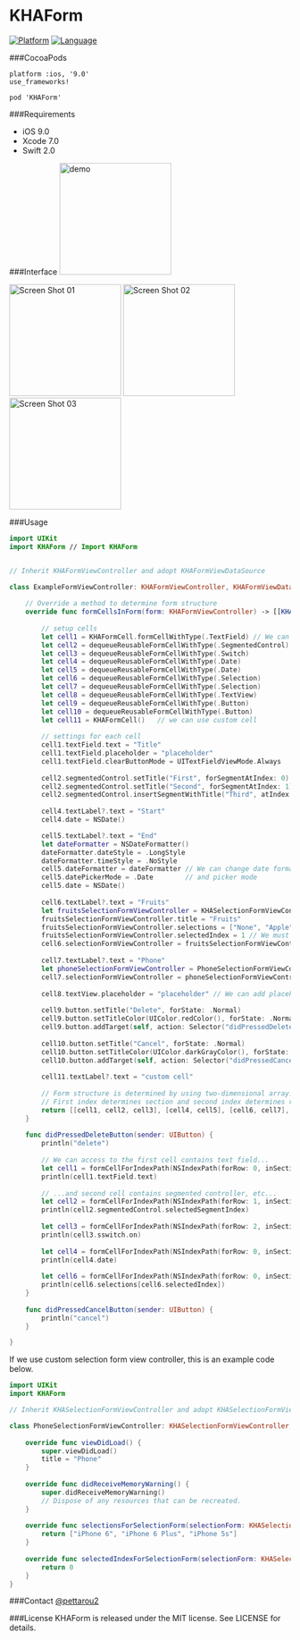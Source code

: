# KHAForm

[![Platform](http://img.shields.io/badge/platform-ios-blue.svg?style=flat
)](https://developer.apple.com/iphone/index.action)
[![Language](http://img.shields.io/badge/language-swift-brightgreen.svg?style=flat
)](https://developer.apple.com/swift)

###CocoaPods
~~~
platform :ios, '9.0'
use_frameworks!

pod 'KHAForm'
~~~

###Requirements
* iOS 9.0
* Xcode 7.0
* Swift 2.0

###Interface
<img alt="demo" src="https://raw.githubusercontent.com/wiki/KoheiHayakawa/KHAForm/images/demo.gif" width="200"/>

<img alt="Screen Shot 01" src="https://raw.githubusercontent.com/wiki/KoheiHayakawa/KHAForm/images/screen_shot_01.png" width="200"/>
<img alt="Screen Shot 02" src="https://raw.githubusercontent.com/wiki/KoheiHayakawa/KHAForm/images/screen_shot_02.png" width="200"/>
<img alt="Screen Shot 03" src="https://raw.githubusercontent.com/wiki/KoheiHayakawa/KHAForm/images/screen_shot_03.png" width="200"/>

###Usage
```swift
import UIKit
import KHAForm // Import KHAForm


// Inherit KHAFormViewController and adopt KHAFormViewDataSource

class ExampleFormViewController: KHAFormViewController, KHAFormViewDataSource {
    
    // Override a method to determine form structure
    override func formCellsInForm(form: KHAFormViewController) -> [[KHAFormCell]] {
        
        // setup cells
        let cell1 = KHAFormCell.formCellWithType(.TextField) // We can init form cell with type.
        let cell2 = dequeueReusableFormCellWithType(.SegmentedControl) // But it's better to dequeue.
        let cell3 = dequeueReusableFormCellWithType(.Switch)
        let cell4 = dequeueReusableFormCellWithType(.Date)
        let cell5 = dequeueReusableFormCellWithType(.Date)
        let cell6 = dequeueReusableFormCellWithType(.Selection)
        let cell7 = dequeueReusableFormCellWithType(.Selection)
        let cell8 = dequeueReusableFormCellWithType(.TextView)
        let cell9 = dequeueReusableFormCellWithType(.Button)
        let cell10 = dequeueReusableFormCellWithType(.Button)
        let cell11 = KHAFormCell()   // we can use custom cell
        
        // settings for each cell
        cell1.textField.text = "Title"
        cell1.textField.placeholder = "placeholder"
        cell1.textField.clearButtonMode = UITextFieldViewMode.Always
        
        cell2.segmentedControl.setTitle("First", forSegmentAtIndex: 0)
        cell2.segmentedControl.setTitle("Second", forSegmentAtIndex: 1)
        cell2.segmentedControl.insertSegmentWithTitle("Third", atIndex: 2, animated: false) // Add segment
        
        cell4.textLabel?.text = "Start"
        cell4.date = NSDate()

        cell5.textLabel?.text = "End"
        let dateFormatter = NSDateFormatter()
        dateFormatter.dateStyle = .LongStyle
        dateFormatter.timeStyle = .NoStyle
        cell5.dateFormatter = dateFormatter // We can change date format
        cell5.datePickerMode = .Date        // and picker mode
        cell5.date = NSDate()
        
        cell6.textLabel?.text = "Fruits"
        let fruitsSelectionFormViewController = KHASelectionFormViewController()
        fruitsSelectionFormViewController.title = "Fruits"
        fruitsSelectionFormViewController.selections = ["None", "Apple", "Grape", "Orange"] // We must init selection list
        fruitsSelectionFormViewController.selectedIndex = 1 // We must assign initial selected value
        cell6.selectionFormViewController = fruitsSelectionFormViewController
    
        cell7.textLabel?.text = "Phone"
        let phoneSelectionFormViewController = PhoneSelectionFormViewController() // We can use custom controller
        cell7.selectionFormViewController = phoneSelectionFormViewController
        
        cell8.textView.placeholder = "placeholder" // We can add placeholder on textview
        
        cell9.button.setTitle("Delete", forState: .Normal)
        cell9.button.setTitleColor(UIColor.redColor(), forState: .Normal)
        cell9.button.addTarget(self, action: Selector("didPressedDeleteButton:"), forControlEvents: UIControlEvents.TouchUpInside)
        
        cell10.button.setTitle("Cancel", forState: .Normal)
        cell10.button.setTitleColor(UIColor.darkGrayColor(), forState: .Normal)
        cell10.button.addTarget(self, action: Selector("didPressedCancelButton:"), forControlEvents: UIControlEvents.TouchUpInside)
        
        cell11.textLabel?.text = "custom cell"
        
        // Form structure is determined by using two-dimensional array.
        // First index determines section and second index determines row.
        return [[cell1, cell2, cell3], [cell4, cell5], [cell6, cell7], [cell8], [cell9, cell10], [cell11]]
    }
    
    func didPressedDeleteButton(sender: UIButton) {
        println("delete")
        
        // We can access to the first cell contains text field...
        let cell1 = formCellForIndexPath(NSIndexPath(forRow: 0, inSection: 0))
        println(cell1.textField.text)
        
        // ...and second cell contains segmented controller, etc...
        let cell2 = formCellForIndexPath(NSIndexPath(forRow: 1, inSection: 0))
        println(cell2.segmentedControl.selectedSegmentIndex)
        
        let cell3 = formCellForIndexPath(NSIndexPath(forRow: 2, inSection: 0))
        println(cell3.sswitch.on)
        
        let cell4 = formCellForIndexPath(NSIndexPath(forRow: 0, inSection: 1))
        println(cell4.date)
        
        let cell6 = formCellForIndexPath(NSIndexPath(forRow: 0, inSection: 2))
        println(cell6.selections[cell6.selectedIndex])
    }
    
    func didPressedCancelButton(sender: UIButton) {
        println("cancel")
    }

}
```

If we use custom selection form view controller, this is an example code below.
```swift
import UIKit
import KHAForm

// Inherit KHASelectionFormViewController and adopt KHASelectionFormViewDataSource

class PhoneSelectionFormViewController: KHASelectionFormViewController, KHASelectionFormViewDataSource {
    
    override func viewDidLoad() {
        super.viewDidLoad()
        title = "Phone"
    }
    
    override func didReceiveMemoryWarning() {
        super.didReceiveMemoryWarning()
        // Dispose of any resources that can be recreated.
    }
    
    override func selectionsForSelectionForm(selectionForm: KHASelectionFormViewController) -> [String] {
        return ["iPhone 6", "iPhone 6 Plus", "iPhone 5s"]
    }
    
    override func selectedIndexForSelectionForm(selectionForm: KHASelectionFormViewController) -> Int {
        return 0
    }
}
```

###Contact
[@pettarou2](https://twitter.com/pettarou2)

###License
KHAForm is released under the MIT license. See LICENSE for details.
